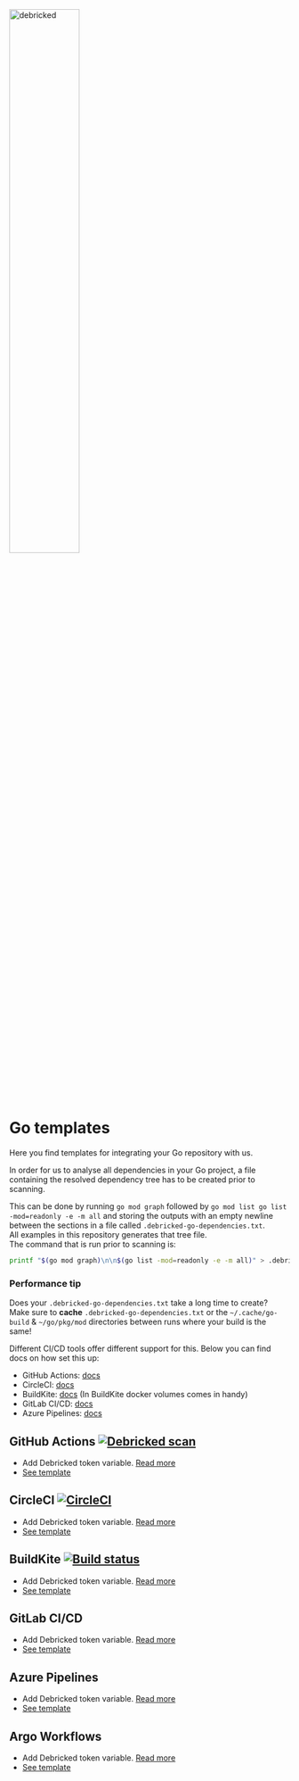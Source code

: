 <img src="https://debricked.com/build/images/blueLogo.d39f7709.svg" alt="debricked" width="50%"  align="top"/>  

# Go templates
Here you find templates for integrating your Go repository with us.

In order for us to analyse all dependencies in your Go project, a file containing the resolved dependency tree has to be created prior to scanning.

This can be done by running `go mod graph` followed by `go mod list go list -mod=readonly -e -m all` and storing the outputs with an empty newline between the sections in a file called `.debricked-go-dependencies.txt`.  
All examples in this repository generates that tree file.  
The command that is run prior to scanning is:
```sh
printf "$(go mod graph)\n\n$(go list -mod=readonly -e -m all)" > .debricked-go-dependencies.txt
```
### Performance tip
Does your `.debricked-go-dependencies.txt` take a long time to create?  
Make sure to **cache** `.debricked-go-dependencies.txt` or the `~/.cache/go-build` & `~/go/pkg/mod` directories between runs where your build is the same!

Different CI/CD tools offer different support for this. Below you can find docs on how set this up:
- GitHub Actions: [docs](https://github.com/actions/cache/blob/main/examples.md#go---modules)
- CircleCI: [docs](https://circleci.com/docs/2.0/caching/)
- BuildKite: [docs](https://github.com/buildkite-plugins/docker-compose-buildkite-plugin#artifacts) (In BuildKite docker volumes comes in handy)
- GitLab CI/CD: [docs](https://docs.gitlab.com/ee/ci/caching/#cache-go-dependencies)
- Azure Pipelines: [docs](https://docs.microsoft.com/en-us/azure/devops/pipelines/release/caching?view=azure-devops#golang)

## GitHub Actions [![Debricked scan](https://github.com/debricked/go-templates/actions/workflows/debricked.yml/badge.svg)](https://github.com/debricked/go-templates/actions/workflows/debricked.yml)
- Add Debricked token variable. [Read more](https://debricked.com/docs/integrations/ci-build-systems/github.html#github-actions)
- [See template](.github/workflows/debricked.yml)

## CircleCI [![CircleCI](https://circleci.com/gh/debricked/go-templates/tree/main.svg?style=svg)](https://circleci.com/gh/debricked/go-templates/tree/main)
- Add Debricked token variable. [Read more](https://debricked.com/docs/integrations/ci-build-systems/circle-ci.html)
- [See template](.circleci/config.yml)

## BuildKite [![Build status](https://badge.buildkite.com/8b441a3d5fefd8724607a1ef4b4df7bd08b68a53269785beea.svg)](https://buildkite.com/debricked/go-templates)
- Add Debricked token variable. [Read more](https://buildkite.com/docs/pipelines/environment-variables#defining-your-own)
- [See template](.buildkite/pipeline.yml)

## GitLab CI/CD
- Add Debricked token variable. [Read more](https://debricked.com/docs/integrations/ci-build-systems/gitlab.html#integrating-using-an-access-token)
- [See template](.gitlab-ci.yml)

## Azure Pipelines
- Add Debricked token variable. [Read more](https://debricked.com/docs/integrations/ci-build-systems/azure-devops.html)
- [See template](azure-pipelines.yml)

## Argo Workflows
- Add Debricked token variable. [Read more](https://debricked.com/docs/integrations/ci-build-systems/argo-workflows.html)
- [See template](argo.yml)

